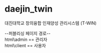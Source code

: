 # daejin_twin
대진대학교 창의융합 인재양성 관리시스템 (T-WIN)

--퍼블리싱 페이지 경로--<br />
html\admin == 관리자<br />
html\client == 사용자